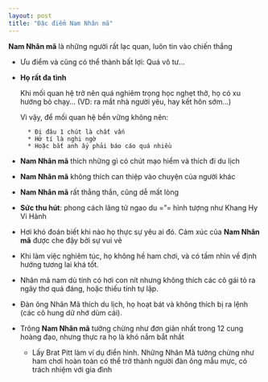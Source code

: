 ```yaml
---
layout: post
title: "Đặc điểm Nam Nhân mã"
---
```


**Nam Nhân mã** là những người rất lạc quan, luôn tin vào chiến thắng

* Ưu điểm và cũng có thể thành bất lợi: Quá vô tư…

* **Họ rất đa tình**

    Khi mối quan hệ trở nên quá nghiêm trọng học nghẹt thở, họ có xu hướng bỏ chạy… (VD: ra mắt nhà người yêu, hay kết hôn sớm…)

    Vì vậy, để mối quan hệ bền vững không nên:

        * Đi đâu 1 chút là chất vấn
        * Hở tí là nghi ngờ
        * Hoặc bắt anh ấy phải báo cáo quá nhiều

* **Nam Nhân mã** thích những gì có chút mạo hiểm và thích đi du lịch

* **Nam Nhân mã** không thích can thiệp vào chuyện của người khác

* **Nam Nhân mã** rất thẳng thắn, cũng dễ mất lòng

* **Sức thu hút**: phong cách lãng tử ngao du =”= hình tượng như Khang Hy Vi Hành

* Hơi khó đoán biết khi nào họ thực sự yêu ai đó. Cảm xúc của **Nam Nhân mã** được che đậy bởi sự vui vẻ

* Khi làm việc nghiêm túc, họ không hề ham chơi, và có tầm nhìn về định hướng tương lai khá tốt.

* Nhân mã nam dù tính có hơi con nít nhưng không thích các cô gái tỏ ra ngây thơ quá đáng, hoặc thiếu tính tự lập.

* Đàn ông Nhân Mã thích du lịch, họ hoạt bát và không thích bị ra lệnh (các cô hung dữ nhớ dùm cái).

* Trông **Nam Nhân mã** tưởng chừng như đơn giản nhất trong 12 cung hoàng đạo, nhưng thực ra họ là khó nắm bắt nhất

    * Lấy Brat Pitt làm ví dụ điển hình. Những Nhân Mã tưởng chừng như ham chơi hoàn toàn có thể trở thành người đàn ông mẫu mực, có trách nhiệm với gia đình
